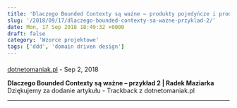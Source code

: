 ```yaml
---
title: 'Dlaczego Bounded Contexty są ważne – produkty pojedyńcze i produkty grupowe'
slug: '/2018/09/17/dlaczego-bounded-contexty-sa-wazne-przyklad-2/'
date: Mon, 17 Sep 2018 18:49:32 +0000
draft: false
category: 'Wzorce projektowe'
tags: ['ddd', 'domain driven design']
---
```



#### 
[dotnetomaniak.pl](https://dotnetomaniak.pl/Dlaczego-Bounded-Contexty-sa-wazne-przyklad-2-Radek-Maziarka "") - <time datetime="2018-09-18 08:21:52">Sep 2, 2018</time>

**Dlaczego Bounded Contexty są ważne – przykład 2 | Radek Maziarka** Dziękujemy za dodanie artykułu - Trackback z dotnetomaniak.pl
<hr />
